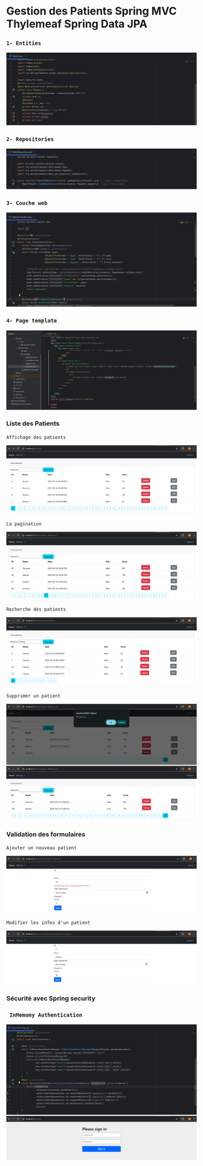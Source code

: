 #  Gestion des Patients Spring MVC Thylemeaf Spring Data JPA
### `1- Entities`
![img.png](img/img.png)

### `2- Repositories`
![img.png](img/img_1.png)

### `3- Couche web`
![img.png](img/img_2.png)

### `4- Page template`
![img.png](img/img_3.png)

### Liste des Patients
`Affichage des patients`

![img.png](img/img_4.png)

`La pagination`

![img.png](img/img_5.png)

`Recherche des patients`

![img.png](img/img_6.png)

`Supprimer un patient`

![img.png](img/img_7.png)
![img.png](img/img_8.png)

### Validation des formulaires

`Ajouter un nouveau patient`

![img.png](img/img_9.png)

`Modifier les infos d'un patient`

![img.png](img/img_10.png)

### Sécurité avec Spring security
### ` InMemomy Authentication`

![img.png](img/img_11.png)
![img.png](img/img_12.png)




